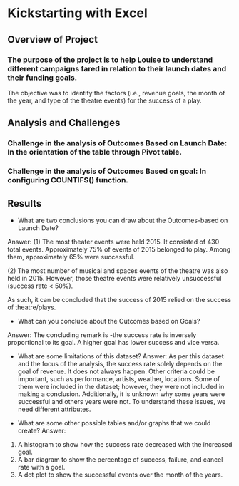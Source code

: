 # Kickstarting with Excel

## Overview of Project

### The purpose of the project is to help Louise to understand different campaigns fared in relation to their launch dates and their funding goals. 
The objective was to identify the factors (i.e., revenue goals, the month of the year, and type of the theatre events) for the success of a play.  

## Analysis and Challenges

### Challenge in the analysis of Outcomes Based on Launch Date: In the orientation of the table through Pivot table.
### Challenge in the analysis of Outcomes Based on goal: In configuring COUNTIFS() function. 



## Results

- What are two conclusions you can draw about the Outcomes-based on Launch Date?

Answer: (1) The most theater events were held 2015. It consisted of 430 total events. 
Approximately 75% of events of 2015 belonged to play. Among them, approximately 65% were successful.

(2) The most number of musical and spaces events of the theatre was also held in 2015. 
However, those theatre events were relatively unsuccessful (success rate < 50%). 

As such, it can be concluded that the success of 2015 relied on the success of theatre/plays.





- What can you conclude about the Outcomes based on Goals?

Answer: The concluding remark is  -the success rate is inversely proportional to its goal. A higher goal has lower success and vice versa.




- What are some limitations of this dataset?
Answer: As per this dataset and the focus of the analysis, the success rate solely depends on the goal of revenue. It does not always happen. 
Other criteria could be important, such as performance, artists, weather, locations. Some of them were included in the dataset; however, they were not included in making a conclusion.
Additionally, it is unknown why some years were successful and others years were not. To understand these issues, we need different attributes. 




- What are some other possible tables and/or graphs that we could create?
Answer:
1) A histogram to show how the success rate decreased with the increased goal.
2) A bar diagram to show the percentage of success, failure, and cancel rate with a goal.
3) A dot plot to show the successful events over the month of the years.  